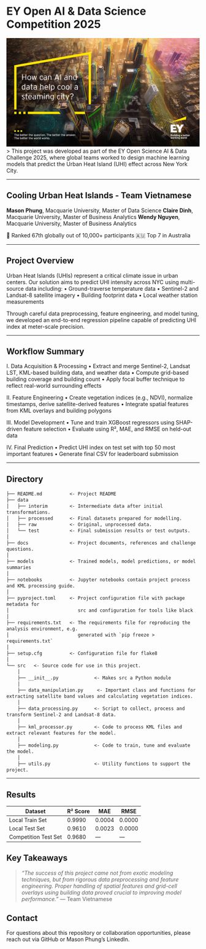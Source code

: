 # EY Open AI & Data Science Competition 2025
<a target="_blank" href="https://challenge.ey.com/2025">
    <img src="docs/marketing-2025-img.jpg" />
</a>
> This project was developed as part of the EY Open Science AI & Data Challenge 2025, where global teams worked to design machine learning models that predict the Urban Heat Island (UHI) effect across New York City.

--------
## **Cooling Urban Heat Islands** -  Team Vietnamese
**Mason Phung**, Macquarie University, Master of Data Science
**Claire Dinh**, Macquarie University, Master of Business Analytics
**Wendy Nguyen**, Macquarie University, Master of Business Analytics

📍 Ranked 67th globally out of 10,000+ participants
🇦🇺 Top 7 in Australia

--------
## Project Overview

Urban Heat Islands (UHIs) represent a critical climate issue in urban centers. Our solution aims to predict UHI intensity across NYC using multi-source data including:
	•	Ground-traverse temperature data
	•	Sentinel-2 and Landsat-8 satellite imagery
	•	Building footprint data
	•	Local weather station measurements

Through careful data preprocessing, feature engineering, and model tuning, we developed an end-to-end regression pipeline capable of predicting UHI index at meter-scale precision.

--------
## Workflow Summary

I. Data Acquisition & Processing
	•	Extract and merge Sentinel-2, Landsat LST, KML-based building data, and weather data
	•	Compute grid-based building coverage and building count
    •	Apply focal buffer technique to reflect real-world surrounding effects

II. Feature Engineering
	•	Create vegetation indices (e.g., NDVI), normalize timestamps, derive satellite-derived features
	•	Integrate spatial features from KML overlays and building polygons

III. Model Development
	•	Tune and train XGBoost regressors using SHAP-driven feature selection
	•	Evaluate using R², MAE, and RMSE on held-out data

IV. Final Prediction
	•	Predict UHI index on test set with top 50 most important features
	•	Generate final CSV for leaderboard submission

--------
## Directory

```
├── README.md          <- Project README
├── data
│   ├── interim        <- Intermediate data after initial transformations.
│   ├── processed      <- Final datasets prepared for modelling.
│   ├── raw            <- Original, unprocessed data.
│   └── test           <- Final submission results or test outputs.
│
├── docs               <- Project documents, references and challenge questions.
│
├── models             <- Trained models, model predictions, or model summaries
│
├── notebooks          <- Jupyter notebooks contain project process and KML processing guide.
│
├── pyproject.toml     <- Project configuration file with package metadata for 
│                         src and configuration for tools like black
│
├── requirements.txt   <- The requirements file for reproducing the analysis environment, e.g.
│                         generated with `pip freeze > requirements.txt`
│
├── setup.cfg          <- Configuration file for flake8
│
└── src   <- Source code for use in this project.
    │
    ├── __init__.py             <- Makes src a Python module
    │
    ├── data_manipulation.py     <- Important class and functions for extracting satellite band values and calculating vegetation indices. 
    │
    ├── data_processing.py      <- Script to collect, process and transform Sentinel-2 and Landsat-8 data.
    │
    ├── kml_processor.py        <- Code to process KML files and extract relevant features for the model.
    │
    ├── modeling.py             <- Code to train, tune and evaluate the model.
    │
    ├── utils.py                <- Utility functions to support the project.
```

--------

## Results
| Dataset              | R² Score | MAE     | RMSE    |
|----------------------|----------|---------|---------|
| Local Train Set      | 0.9990   | 0.0004  | 0.0000  |
| Local Test Set       | 0.9610   | 0.0023  | 0.0000  |
| Competition Test Set | 0.9680   | —       | —       |

## Key Takeaways

> *“The success of this project came not from exotic modeling techniques, but from rigorous data preprocessing and feature engineering. Proper handling of spatial features and grid-cell overlays using building data proved crucial to improving model performance.”*
— Team Vietnamese

## Contact
For questions about this repository or collaboration opportunities, please reach out via GitHub or Mason Phung’s LinkedIn.
